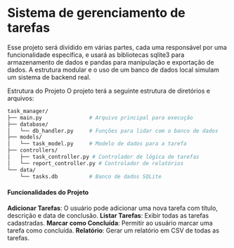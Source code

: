 # Sistema de gerenciamento de tarefas

Esse projeto será dividido em várias partes, cada uma responsável por uma funcionalidade específica, e usará as bibliotecas sqlite3 para armazenamento de dados e pandas para manipulação e exportação de dados. A estrutura modular e o uso de um banco de dados local simulam um sistema de backend real.

Estrutura do Projeto
O projeto terá a seguinte estrutura de diretórios e arquivos:

```bash
task_manager/
├── main.py               # Arquivo principal para execução
├── database/
│   └── db_handler.py     # Funções para lidar com o banco de dados
├── models/
│   └── task_model.py     # Modelo de dados para a tarefa
├── controllers/
│   ├── task_controller.py # Controlador de lógica de tarefas
│   └── report_controller.py # Controlador de relatórios
└── data/
    └── tasks.db          # Banco de dados SQLite
```
#### Funcionalidades do Projeto

**Adicionar Tarefas**: O usuário pode adicionar uma nova tarefa com título, descrição e data de conclusão.
**Listar Tarefas**: Exibir todas as tarefas cadastradas.
**Marcar como Concluída**: Permitir ao usuário marcar uma tarefa como concluída.
**Relatório**: Gerar um relatório em CSV de todas as tarefas.
